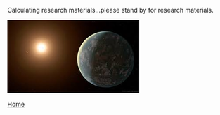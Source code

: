 Calculating research materials...please stand by for research materials. 

![Planet](https://github.com/jluby127/jluby127.github.io/blob/master/temp.jpg)

[Home](./)
